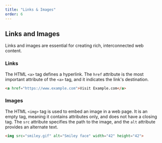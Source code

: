```yaml
---
title: "Links & Images"
order: 6
---
```


## Links and Images

Links and images are essential for creating rich, interconnected web content.

### Links

The HTML `<a>` tag defines a hyperlink. The `href` attribute is the most important attribute of the `<a>` tag, and it indicates the link's destination.

```html
<a href="https://www.example.com">Visit Example.com</a>
```

### Images

The HTML `<img>` tag is used to embed an image in a web page. It is an empty tag, meaning it contains attributes only, and does not have a closing tag. The `src` attribute specifies the path to the image, and the `alt` attribute provides an alternate text.

```html
<img src="smiley.gif" alt="Smiley face" width="42" height="42">
```